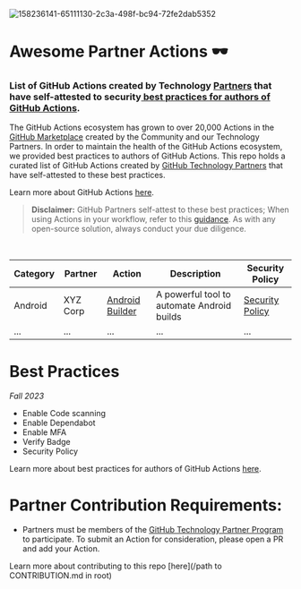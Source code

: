 ![158236141-65111130-2c3a-498f-bc94-72fe2dab5352](https://user-images.githubusercontent.com/54083068/158707540-7e08b789-475d-4a3f-800a-c0197412cf53.png)
# Awesome Partner Actions 🕶️
### List of GitHub Actions created by Technology [Partners](https://partner.github.com/technology-partners) that have self-attested to security[ best practices for authors of GitHub Actions](url). 

The GitHub Actions ecosystem has grown to over 20,000 Actions in the [GitHub Marketplace](https://github.com/marketplace) created by the Community and our Technology Partners. In order to maintain the health of the GitHub Actions ecosystem, we provided best practices to authors of GitHub Actions. This repo holds a curated list of GitHub Actions created by [GitHub Technology Partners](https://partner.github.com/technology-partners) that have self-attested to these best practices. 

Learn more about GitHub Actions [here](https://github.com/features/actions).

>**Disclaimer:** GitHub Partners self-attest to these best practices; When using Actions in your workflow, refer to this [guidance](https://docs.github.com/en/actions/security-guides/security-hardening-for-github-actions). As with any open-source solution, always conduct your due diligence.


<br/>


|Category|Partner|Action|Description|Security Policy|
|-|-|-|-|-|
|Android|XYZ Corp|[Android Builder](https://github.com/xyz-corp/android-builder)|A powerful tool to automate Android builds|[Security Policy](https://github.com/xyz-corp/android-builder/blob/main/SECURITY.md)|
|...|...|...|...|...|

# Best Practices
_Fall 2023_

- Enable Code scanning
- Enable Dependabot 
- Enable MFA
- Verify Badge
- Security Policy

Learn more about best practices for authors of GitHub Actions [here](url).

# Partner Contribution Requirements:
- Partners must be members of the [GitHub Technology Partner Program](https://partner.github.com/technology-partners) to participate. To submit an Action for consideration, please open a PR and add your Action. 

Learn more about contributing to this repo [here](/path to CONTRIBUTION.md in root)





